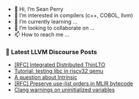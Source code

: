 - 👋 Hi, I’m Sean Perry
- 👀 I’m interested in compilers (c++, COBOL, llvm)
- 🌱 I’m currently learning ...
- 💞️ I’m looking to collaborate on ...
- 📫 How to reach me ...

<!---
s66perry/s66perry is a ✨ special ✨ repository because its `README.md` (this file) appears on your GitHub profile.
You can click the Preview link to take a look at your changes.
--->
### 📕 Latest LLVM Discourse Posts

<!-- DISCOURSE-LLVM:START -->
- [[RFC] Integrated Distributed ThinLTO](https://discourse.llvm.org/t/rfc-integrated-distributed-thinlto/69641?page=2#post_21)
- [Tutorial: testing libc in riscv32 qemu](https://discourse.llvm.org/t/tutorial-testing-libc-in-riscv32-qemu/70356#post_2)
- [A question about Intrinsic](https://discourse.llvm.org/t/a-question-about-intrinsic/70320#post_11)
- [[RFC] Preserve use-list orders in MLIR bytecode](https://discourse.llvm.org/t/rfc-preserve-use-list-orders-in-mlir-bytecode/70328#post_2)
- [Clang warnings on uninitialized variables](https://discourse.llvm.org/t/clang-warnings-on-uninitialized-variables/70353#post_8)
<!-- DISCOURSE-LLVM:END -->
